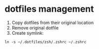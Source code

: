 # dotfiles management

1. Copy dotfiles from their original location
2. Remove original dotfile
3. Create symlink:
```shell
ln -s ~/.dotfiles/zsh/.zshrc ~/.zshrc
```
